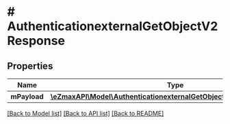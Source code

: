 # # AuthenticationexternalGetObjectV2Response

## Properties

Name | Type | Description | Notes
------------ | ------------- | ------------- | -------------
**mPayload** | [**\eZmaxAPI\Model\AuthenticationexternalGetObjectV2ResponseMPayload**](AuthenticationexternalGetObjectV2ResponseMPayload.md) |  |

[[Back to Model list]](../../README.md#models) [[Back to API list]](../../README.md#endpoints) [[Back to README]](../../README.md)
